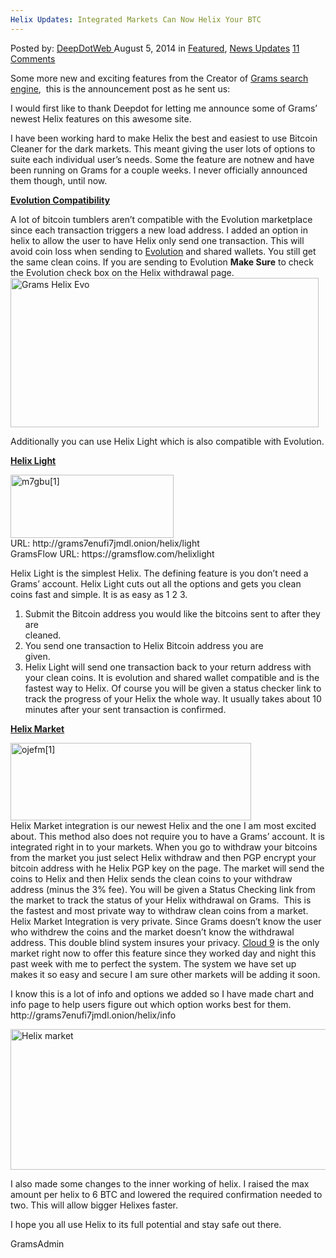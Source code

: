 ```yaml
---
Helix Updates: Integrated Markets Can Now Helix Your BTC
---
```

<article class="post-listing post-6714 post type-post status-publish format-standard has-post-thumbnail hentry category-deepdot-news category-news-updates tag-btc tag-helix tag-integrated tag-markets tag-updates">
    <div class="post-inner">
    <p class="post-meta">
    <span>Posted by: <a href="https://www.deepdotweb.com/author/admin/" title="">DeepDotWeb </a></span>
    <span>August 5, 2014</span>
    <span>in <a href="https://www.deepdotweb.com/category/deepdot-news/" rel="category tag">Featured</a>, <a href="https://www.deepdotweb.com/category/news-updates/" rel="category tag">News Updates</a></span>
    <span><a href="https://www.deepdotweb.com/2014/08/05/helix-updates-integrated-markets-can-now-helix-your-btc/#comments">11 Comments</a></span>
    </p>
    <div class="clear"></div>
    <div class="entry">
    <p>Some more new and exciting features from the Creator of <a href="http://www.deepdotweb.com/grams-search-darknet-marketplaces/">Grams search engine</a>,  this is the announcement post as he sent us:</p>
    <p>I would first like to thank Deepdot for letting me announce some of Grams&#8217; newest Helix features on this awesome site.</p>
    <p>I have been working hard to make Helix the best and easiest to use Bitcoin Cleaner for the dark markets. This meant giving the user lots of options to suite each individual user&#8217;s needs. Some the feature are notnew and have been running on Grams for a couple weeks. I never officially announced them though, until now.</p>
    <p><span style="text-decoration: underline;"><strong>Evolution Compatibility</strong></span></p>
    <p>A lot of bitcoin tumblers aren&#8217;t compatible with the Evolution marketplace since each transaction triggers a new load address. I added an option in helix to allow the user to have Helix only send one transaction. This will avoid coin loss when sending to <a href="http://www.deepdotweb.com/marketplace-directory/listing/evolution-marketplace">Evolution</a> and shared wallets. You still get the same clean coins. If you are sending to Evolution <strong>Make Sure</strong> to check the Evolution check box on the Helix withdrawal page.<br />
    <a href="http://www.deepdotweb.com/wp-content/uploads/2014/08/1e08ed2a8807227bdceb8fa1f44689d41.jpg"><img class="aligncenter size-full wp-image-6715" src="https://www.deepdotweb.com/wp-content/uploads/2014/08/1e08ed2a8807227bdceb8fa1f44689d41.jpg" alt="Grams Helix Evo" width="493" height="239" srcset="https://www.deepdotweb.com/wp-content/uploads/2014/08/1e08ed2a8807227bdceb8fa1f44689d41.jpg 493w, https://www.deepdotweb.com/wp-content/uploads/2014/08/1e08ed2a8807227bdceb8fa1f44689d41-300x145.jpg 300w" sizes="(max-width: 493px) 100vw, 493px" /></a></p>
    <p>Additionally you can use Helix Light which is also compatible with Evolution.</p>
    <p><span style="text-decoration: underline;"><strong>Helix Light</strong> </span></p>
    <p><a href="http://www.deepdotweb.com/wp-content/uploads/2014/08/m7gbu1.png"><img class="aligncenter size-full wp-image-6716" src="https://www.deepdotweb.com/wp-content/uploads/2014/08/m7gbu1.png" alt="m7gbu[1]" width="261" height="101" /></a><br />
    URL: http://grams7enufi7jmdl.onion/helix/light<br />
    GramsFlow URL: https://gramsflow.com/helixlight</p>
    <p>Helix Light is the simplest Helix. The defining feature is you don&#8217;t need a Grams&#8217; account. Helix Light cuts out all the options and gets you clean coins fast and simple. It is as easy as 1 2 3.</p>
    <ol>
    <li>Submit the Bitcoin address you would like the bitcoins sent to after they are<br />
    cleaned.</li>
    <li>You send one transaction to Helix Bitcoin address you are<br />
    given.</li>
    <li>Helix Light will send one transaction back to your return address with your clean coins. It is evolution and shared wallet compatible and is the fastest way to Helix. Of course you will be given a status checker link to track the progress of your Helix the whole way. It usually takes about 10 minutes after your sent transaction is confirmed.</li>
    </ol>
    <p><span style="text-decoration: underline;"><strong>Helix Market</strong></span></p>
    <p><a href="http://www.deepdotweb.com/wp-content/uploads/2014/08/ojefm1.png"><img class="aligncenter size-full wp-image-6717" src="https://www.deepdotweb.com/wp-content/uploads/2014/08/ojefm1.png" alt="ojefm[1]" width="385" height="124" srcset="https://www.deepdotweb.com/wp-content/uploads/2014/08/ojefm1.png 385w, https://www.deepdotweb.com/wp-content/uploads/2014/08/ojefm1-300x97.png 300w" sizes="(max-width: 385px) 100vw, 385px" /></a><br />
    Helix Market integration is our newest Helix and the one I am most excited about. This method also does not require you to have a Grams&#8217; account. It is integrated right in to your markets. When you go to withdraw your bitcoins from the market you just select Helix withdraw and then PGP encrypt your bitcoin address with he Helix PGP key on the page. The market will send the coins to Helix and then Helix sends the clean coins to your withdraw address (minus the 3% fee). You will be given a Status Checking link from the market to track the status of your Helix withdrawal on Grams.  This is the fastest and most private way to withdraw clean coins from a market.  Helix Market Integration is very private. Since Grams doesn&#8217;t know the user who withdrew the coins and the market doesn&#8217;t know the withdrawal address. This double blind system insures your privacy. <a href="http://www.deepdotweb.com/marketplace-directory/listing/cloud-9">Cloud 9</a> is the only market right now to offer this feature since they worked day and night this past week with me to perfect the system. The system we have set up makes it so easy and secure I am sure other markets will be adding it soon.</p>
    <p>I know this is a lot of info and options we added so I have made chart and info page to help users figure out which option works best for them.<br />
    http://grams7enufi7jmdl.onion/helix/info</p>
    <p><a href="http://www.deepdotweb.com/wp-content/uploads/2014/08/rrzh41.jpg"><img class="aligncenter size-full wp-image-6718" src="https://www.deepdotweb.com/wp-content/uploads/2014/08/rrzh41.jpg" alt="Helix market" width="573" height="225" srcset="https://www.deepdotweb.com/wp-content/uploads/2014/08/rrzh41.jpg 573w, https://www.deepdotweb.com/wp-content/uploads/2014/08/rrzh41-300x118.jpg 300w" sizes="(max-width: 573px) 100vw, 573px" /></a></p>
    <p>I also made some changes to the inner working of helix. I raised the max amount per helix to 6 BTC and lowered the required confirmation needed to two. This will allow bigger Helixes faster.</p>
    <p>I hope you all use Helix to its full potential and stay safe out there.</p>
    <p>GramsAdmin</p>
    </div>
    <span style="display:none"><a href="https://www.deepdotweb.com/tag/btc/" rel="tag">btc</a> <a href="https://www.deepdotweb.com/tag/helix/" rel="tag">helix</a> <a href="https://www.deepdotweb.com/tag/integrated/" rel="tag">integrated</a> <a href="https://www.deepdotweb.com/tag/markets/" rel="tag">markets</a> <a href="https://www.deepdotweb.com/tag/updates/" rel="tag">updates</a></span> <span style="display:none" class="updated">2014-08-05</span>
    <div style="display:none" class="vcard author" itemprop="author" itemscope itemtype="http://schema.org/Person"><strong class="fn" itemprop="name"><a href="https://www.deepdotweb.com/author/admin/" title="Posts by DeepDotWeb" rel="author">DeepDotWeb</a></strong></div>
    </div>
</article>

